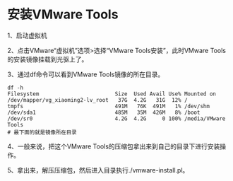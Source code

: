# 安装VMware Tools


1、启动虚拟机

2、点击VMware“虚拟机”选项>选择“VMware Tools安装”，此时VMware Tools的安装镜像挂载到光驱上了。

3、通过df命令可以看到VMware Tools镜像的所在目录。
```
df -h
Filesystem                        Size  Used Avail Use% Mounted on
/dev/mapper/vg_xiaoming2-lv_root   37G  4.2G   31G  12% /
tmpfs                             491M   76K  491M   1% /dev/shm
/dev/sda1                         485M   35M  426M   8% /boot
/dev/sr0                          4.2G  4.2G     0 100% /media/VMware Tools
# 最下面的就是镜像所在目录
```

4、一般来说，把这个VMware Tools的压缩包拿出来到自己的目录下进行安装操作。

5、拿出来，解压压缩包，然后进入目录执行./vmware-install.pl。